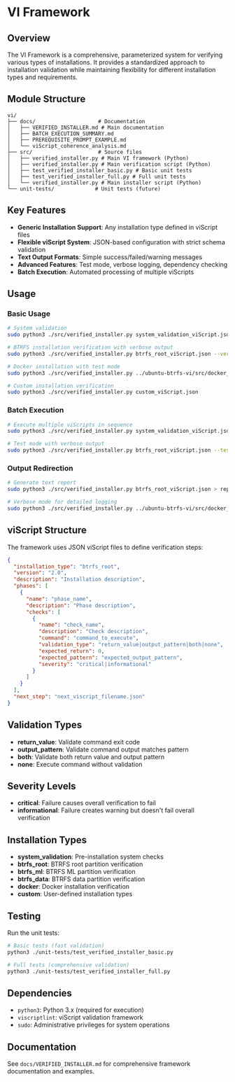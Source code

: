 # VI Framework

## Overview

The VI Framework is a comprehensive, parameterized system for verifying various types of installations. It provides a standardized approach to installation validation while maintaining flexibility for different installation types and requirements.

## Module Structure

```
vi/
├── docs/                    # Documentation
│   ├── VERIFIED_INSTALLER.md # Main documentation
│   ├── BATCH_EXECUTION_SUMMARY.md
│   ├── PREREQUISITE_PROMPT_EXAMPLE.md
│   └── viScript_coherence_analysis.md
├── src/                     # Source files
│   ├── verified_installer.py # Main VI framework (Python)
│   ├── verified_installer.py # Main verification script (Python)
│   ├── test_verified_installer_basic.py # Basic unit tests
│   ├── test_verified_installer_full.py # Full unit tests
│   └── verified_installer.py # Main installer script (Python)
└── unit-tests/             # Unit tests (future)
```

## Key Features

- **Generic Installation Support**: Any installation type defined in viScript files
- **Flexible viScript System**: JSON-based configuration with strict schema validation
- **Text Output Formats**: Simple success/failed/warning messages
- **Advanced Features**: Test mode, verbose logging, dependency checking
- **Batch Execution**: Automated processing of multiple viScripts

## Usage

### Basic Usage

```bash
# System validation
sudo python3 ./src/verified_installer.py system_validation_viScript.json

# BTRFS installation verification with verbose output
sudo python3 ./src/verified_installer.py btrfs_root_viScript.json --verbose

# Docker installation with test mode
sudo python3 ./src/verified_installer.py ../ubuntu-btrfs-vi/src/docker_viScript.json --test

# Custom installation verification
sudo python3 ./src/verified_installer.py custom_viScript.json
```

### Batch Execution

```bash
# Execute multiple viScripts in sequence
sudo python3 ./src/verified_installer.py system_validation_viScript.json

# Test mode with verbose output
sudo python3 ./src/verified_installer.py btrfs_root_viScript.json --test --verbose
```

### Output Redirection

```bash
# Generate text report
sudo python3 ./src/verified_installer.py btrfs_root_viScript.json > report.txt

# Verbose mode for detailed logging
sudo python3 ./src/verified_installer.py ../ubuntu-btrfs-vi/src/docker_viScript.json --verbose
```

## viScript Structure

The framework uses JSON viScript files to define verification steps:

```json
{
  "installation_type": "btrfs_root",
  "version": "2.0",
  "description": "Installation description",
  "phases": [
    {
      "name": "phase_name",
      "description": "Phase description",
      "checks": [
        {
          "name": "check_name",
          "description": "Check description",
          "command": "command_to_execute",
          "validation_type": "return_value|output_pattern|both|none",
          "expected_return": 0,
          "expected_pattern": "expected_output_pattern",
          "severity": "critical|informational"
        }
      ]
    }
  ],
  "next_step": "next_viscript_filename.json"
}
```

## Validation Types

- **return_value**: Validate command exit code
- **output_pattern**: Validate command output matches pattern
- **both**: Validate both return value and output pattern
- **none**: Execute command without validation

## Severity Levels

- **critical**: Failure causes overall verification to fail
- **informational**: Failure creates warning but doesn't fail overall verification

## Installation Types

- **system_validation**: Pre-installation system checks
- **btrfs_root**: BTRFS root partition verification
- **btrfs_ml**: BTRFS ML partition verification
- **btrfs_data**: BTRFS data partition verification
- **docker**: Docker installation verification
- **custom**: User-defined installation types

## Testing

Run the unit tests:

```bash
# Basic tests (fast validation)
python3 ./unit-tests/test_verified_installer_basic.py

# Full tests (comprehensive validation)
python3 ./unit-tests/test_verified_installer_full.py
```

## Dependencies

- `python3`: Python 3.x (required for execution)
- `viscriptlint`: viScript validation framework
- `sudo`: Administrative privileges for system operations

## Documentation

See `docs/VERIFIED_INSTALLER.md` for comprehensive framework documentation and examples. 